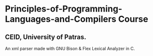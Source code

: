 # Principles-of-Programming-Languages-and-Compilers Course
## CEID, University of Patras.

An xml parser made with GNU Bison & Flex Lexical Analyzer in C.
